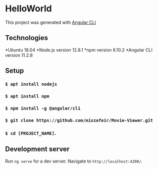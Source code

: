 # HelloWorld

This project was generated with [Angular CLI](https://github.com/angular/angular-cli)

## Technologies
*Ubuntu 18.04
*Node.js version 12.8.1
*npm version 6.10.2
*Angular CLI version 11.2.8

## Setup
### `$ apt install nodejs`
### `$ apt install npm`
### `$ npm install -g @angular/cli`
### `$ git clone https://github.com/mixzafeir/Movie-Viewer.git`
### `$ cd [PROJECT_NAME]`.

## Development server

Run `ng serve` for a dev server. Navigate to `http://localhost:4200/`.
